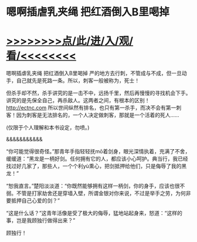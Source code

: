 # 嗯啊插虐乳夹绳 把红酒倒入B里喝掉

# <a href="https://https://github.com/kiuhd/dfrw/issues/1">>>>>>>>>点/此/进/入/观/看/<<<<<<<<</a>

嗯啊插虐乳夹绳 把红酒倒入B里喝掉
严的地方去行刺，不管成与不成，但一旦动手，自己就先是死路一条。所以，刺客一般被称为，死士！

但杀手却不然，杀手讲究的是一击不中，远扬千里，然后再慢慢的寻找机会下手。讲究的是先保全自己，再杀敌人。这两者之间，有根本的区别！
http://ectnc.com
所以世间纵然有排名，也只有第一杀手，而决不会有第一刺客！因为刺客是无法排名的，一个人决定做刺客，那就是一个活着的死人……

(仅限于个人理解和本书设定，勿喷。)

&amp;&amp;&amp;&amp;&amp;&amp;&amp;&amp;&amp;&amp;&amp;

“你可能觉得很奇怪。”那青年手指轻轻抚mō着剑身，眼光深情执着，充满了不舍，缓缓道：“黑龙是一柄好剑。任何拥有它的人，都应该小心呵护。典当行，我已经找过好几家了，那些人，一个个利yù熏心，把剑抵押给他们，只是侮辱了我的黑龙！”

“恕我直言。”楚阳淡淡道：“你既然能够拥有这样一柄剑，你的身手，应该也很不弱。不管是打家劫舍还是穿墙入壁，所谓金银对你来说，不过是举手之劳，为何非要抵押自己心爱的剑？”

“这是什么话？”这青年活像是受了极大的侮辱，猛地站起身来，怒道：“这样的事，岂是我顾独行做得出来？”

顾独行！
